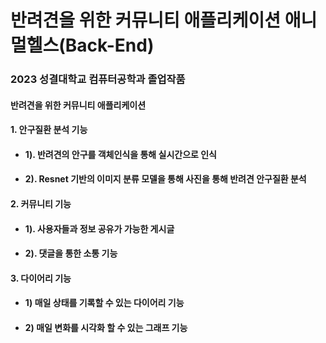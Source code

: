 # 반려견을 위한 커뮤니티 애플리케이션 애니멀헬스(Back-End)
### 2023 성결대학교 컴퓨터공학과 졸업작품
#### 반려견을 위한 커뮤니티 애플리케이션
#### 1. 안구질환 분석 기능
+ #### 1). 반려견의 안구를 객체인식을 통해 실시간으로 인식
+ #### 2). Resnet 기반의 이미지 분류 모델을 통해 사진을 통해 반려견 안구질환 분석
#### 2. 커뮤니티 기능
+ #### 1). 사용자들과 정보 공유가 가능한 게시글
+ #### 2). 댓글을 통한 소통 기능
#### 3. 다이어리 기능
+ #### 1) 매일 상태를 기록할 수 있는 다이어리 기능
+ #### 2) 매일 변화를 시각화 할 수 있는 그래프 기능


